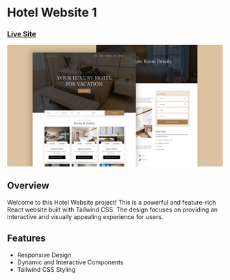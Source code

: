 # Hotel Website 1
### [Live Site](https://liamt-hotel-website.vercel.app)

![Hotel Website 1](preview.jpg)

## Overview

Welcome to this Hotel Website project! This is a powerful and feature-rich React website built with Tailwind CSS. The design focuses on providing an interactive and visually appealing experience for users.

## Features

- Responsive Design
- Dynamic and Interactive Components
- Tailwind CSS Styling